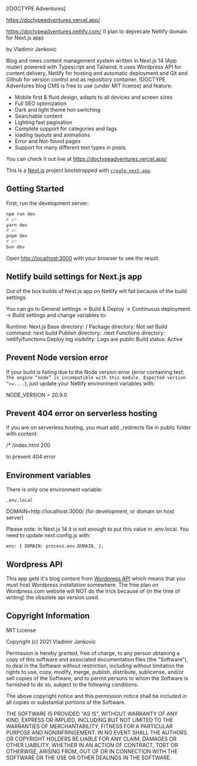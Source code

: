 [!DOCTYPE Adventures]

https://doctypeadventures.vercel.app/

https://doctypeadventures.netlify.com/ (I plan to deprecate Netlify domain for Next.js app)

by Vladimir Jankovic

Blog and news content management system written in Next.js 14 (App router) powered with Typescript and Tailwind. It uses Wordpress API for content delivery, Netlify for hosting and automatic deployment and Git and Github for version control and as repository container. !DOCTYPE Adventures blog CMS is free to use (under MIT license) and feature:

- Mobile first & fluid design, adapts to all devices and screen sizes
- Full SEO optimization
- Dark and light theme hot-switching
- Searchable content
- Lighting fast pagination
- Complete support for categories and tags
- loading layouts and animations
- Error and Not-found pages
- Support for many different text types in posts

You can check it out live at https://doctypeadventures.vercel.app/

This is a [Next.js](https://nextjs.org/) project bootstrapped with [`create-next-app`](https://github.com/vercel/next.js/tree/canary/packages/create-next-app).

## Getting Started

First, run the development server:

```bash
npm run dev
# or
yarn dev
# or
pnpm dev
# or
bun dev
```

Open [http://localhost:3000](http://localhost:3000) with your browser to see the result.

## Netlify build settings for Next.js app

Out of the box builds of Next.js app on Netlify will fail because of the build settings.

You can go to General settings -> Build & Deploy -> Continuous deployment -> Build settings and change variables to:

Runtime: Next.js
Base directory: /
Package directory: Not set
Build command: next build
Publish directory: .next
Functions directory: netlify/functions
Deploy log visibility: Logs are public
Build status: Active

## Prevent Node version error

If your build is failing due to the Node version error (error containing text: `The engine “node” is incompatible with this module. Expected version “>=....`), just update your Netlify environment variables with:

NODE_VERSION = 20.9.0

## Prevent 404 error on serverless hosting

If you are on serverless hosting, you must add \_redirects file in public folder with content:

/\* /index.html 200

to prevent 404 error

## Environment variables

There is only one environment variable:

`.env.local`

DOMAIN=http://localhost:3000/ (for development, or domain on host server)

Please note: in Next.js 14 it is not enough to put this value in .env.local. You need to update next.config.js with:

`env: {
    DOMAIN: process.env.DOMAIN,
},`

## Wordpress API

This app gets it's blog content from [Wordpress API](https://developer.wordpress.org/rest-api/) which means that you must host Wordpress installation somewhere. The free plan on Wordpress.com website will NOT do the trick because of (in the time of writing) the obsolete api version used.

## Copyright Information

MIT License

Copyright (c) 2021 Vladimir Jankovic

Permission is hereby granted, free of charge, to any person obtaining a copy
of this software and associated documentation files (the "Software"), to deal
in the Software without restriction, including without limitation the rights
to use, copy, modify, merge, publish, distribute, sublicense, and/or sell
copies of the Software, and to permit persons to whom the Software is
furnished to do so, subject to the following conditions:

The above copyright notice and this permission notice shall be included in all
copies or substantial portions of the Software.

THE SOFTWARE IS PROVIDED "AS IS", WITHOUT WARRANTY OF ANY KIND, EXPRESS OR
IMPLIED, INCLUDING BUT NOT LIMITED TO THE WARRANTIES OF MERCHANTABILITY,
FITNESS FOR A PARTICULAR PURPOSE AND NONINFRINGEMENT. IN NO EVENT SHALL THE
AUTHORS OR COPYRIGHT HOLDERS BE LIABLE FOR ANY CLAIM, DAMAGES OR OTHER
LIABILITY, WHETHER IN AN ACTION OF CONTRACT, TORT OR OTHERWISE, ARISING FROM,
OUT OF OR IN CONNECTION WITH THE SOFTWARE OR THE USE OR OTHER DEALINGS IN THE
SOFTWARE.
